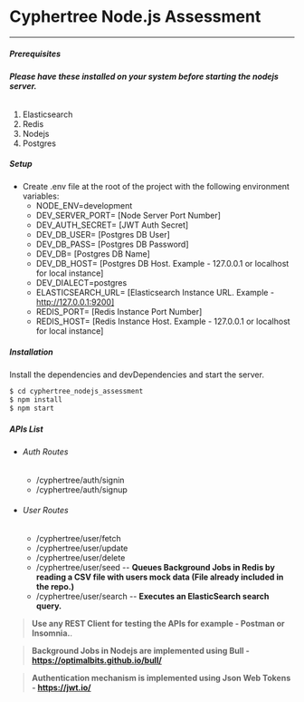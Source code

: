 # Cyphertree Node.js Assessment
****
##### Prerequisites
###### **Please have these installed on your system before starting the nodejs server.**
1) Elasticsearch
2) Redis
3) Nodejs 
4) Postgres

##### Setup

  - Create .env file at the root of the project with the following environment variables:
    - NODE_ENV=development
    - DEV_SERVER_PORT= [Node Server Port Number]
    - DEV_AUTH_SECRET= [JWT Auth Secret]
    - DEV_DB_USER= [Postgres DB User]
    - DEV_DB_PASS= [Postgres DB Password]
    - DEV_DB= [Postgres DB Name]
    - DEV_DB_HOST= [Postgres DB Host. Example - 127.0.0.1 or localhost for local instance]
    - DEV_DIALECT=postgres
    - ELASTICSEARCH_URL= [Elasticsearch Instance URL. Example - http://127.0.0.1:9200]
    - REDIS_PORT= [Redis Instance Port Number]
    - REDIS_HOST= [Redis Instance Host. Example - 127.0.0.1 or localhost for local instance]

##### Installation
Install the dependencies and devDependencies and start the server.

```sh
$ cd cyphertree_nodejs_assessment
$ npm install
$ npm start
```

##### APIs List
  - ###### Auth Routes
    - /cyphertree/auth/signin
    - /cyphertree/auth/signup
  - ###### User Routes
    - /cyphertree/user/fetch
    - /cyphertree/user/update
    - /cyphertree/user/delete
    - /cyphertree/user/seed -- **Queues Background Jobs in Redis by reading a CSV file with users mock data (File already included in the repo.)**
    - /cyphertree/user/search -- **Executes an ElasticSearch search query.**

>**Use any REST Client for testing the APIs for example - Postman or Insomnia.**.

> **Background Jobs in Nodejs are implemented using Bull - https://optimalbits.github.io/bull/**

>**Authentication mechanism is implemented using Json Web Tokens - https://jwt.io/**